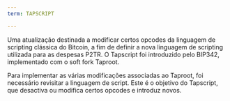 ```yaml
---
term: TAPSCRIPT

---
```

Uma atualização destinada a modificar certos opcodes da linguagem de scripting clássica do Bitcoin, a fim de definir a nova linguagem de scripting utilizada para as despesas P2TR. O Tapscript foi introduzido pelo BIP342, implementado com o soft fork Taproot.

Para implementar as várias modificações associadas ao Taproot, foi necessário revisitar a linguagem de script. Este é o objetivo do Tapscript, que desactiva ou modifica certos opcodes e introduz novos.